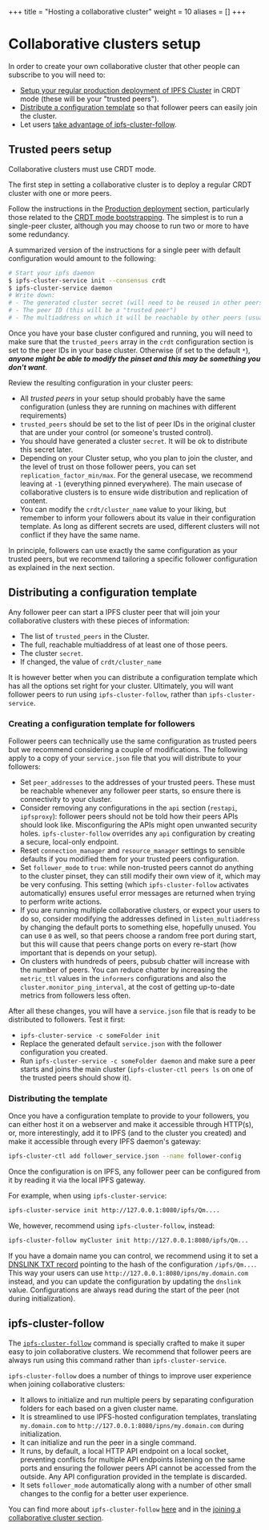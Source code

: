 +++
title = "Hosting a collaborative cluster"
weight = 10
aliases = []
+++

# Collaborative clusters setup

In order to create your own collaborative cluster that other people can subscribe to you will need to:

* [Setup your regular production deployment of IPFS Cluster](#trusted-peers-setup) in CRDT mode (these will be your "trusted peers").
* [Distribute a configuration template](#distributing-a-configuration-template) so that follower peers can easily join the cluster.
* Let users [take advantage of ipfs-cluster-follow](#ipfs-cluster-follow).

## Trusted peers setup

<div class="tipbox tip">Collaborative clusters must use CRDT mode.</div>

The first step in setting a collaborative cluster is to deploy a regular CRDT cluster with one or more peers.

Follow the instructions in the [Production deployment](/documentation/deployment/) section, particularly those related to the [CRDT mode bootstrapping](/documentation/deployment/bootstrap/). The simplest is to run a single-peer cluster, although you may choose to run two or more to have some redundancy.

A summarized version of the instructions for a single peer with default configuration would amount to the following:

```sh
# Start your ipfs daemon
$ ipfs-cluster-service init --consensus crdt
$ ipfs-cluster-service daemon
# Write down:
# - The generated cluster secret (will need to be reused in other peers)
# - The peer ID (this will be a "trusted peer")
# - The multiaddress on which it will be reachable by other peers (usually /ip4/public_ip/tcp/9096/p2p/peer_id
```


Once you have your base cluster configured and running, you will need to make sure that the `trusted_peers` array in the `crdt` configuration section is set to the peer IDs in your base cluster. Otherwise (if set to the default `*`), ***anyone might be able to modify the pinset and this may be something you don't want***.

Review the resulting configuration in your cluster peers:

* All *trusted peers* in your setup should probably have the same configuration (unless they are running on machines with different requirements)
* `trusted_peers` should be set to the list of peer IDs in the original cluster that are under your control (or someone's trusted control).
* You should have generated a cluster `secret`. It will be ok to distribute this secret later.
* Depending on your Cluster setup, who you plan to join the cluster, and the level of trust on those follower peers, you can set `replication_factor_min/max`. For the general usecase, we recommend leaving at `-1` (everything pinned everywhere). The main usecase of collaborative clusters is to ensure wide distribution and replication of content.
* You can modify the `crdt/cluster_name` value to your liking, but remember to inform your followers about its value in their configuration template. As long as different secrets are used, different clusters will not conflict if they have the same name.

In principle, followers can use exactly the same configuration as your trusted peers, but we recommend tailoring a specific follower configuration as explained in the next section.

## Distributing a configuration template

Any follower peer can start a IPFS cluster peer that will join your collaborative clusters with these pieces of information:

* The list of `trusted_peers` in the Cluster.
* The full, reachable multiaddress of at least one of those peers.
* The cluster `secret`.
* If changed, the value of `crdt/cluster_name`

It is however better when you can distribute a configuration template which has all the options set right for your cluster. Ultimately, you will want follower peers to run using `ipfs-cluster-follow`, rather than `ipfs-cluster-service`.

### Creating a configuration template for followers

Follower peers can technically use the same configuration as trusted peers but we recommend considering a couple of modifications. The following apply to a copy of your `service.json` file that you will distribute to your followers:

* Set `peer_addresses` to the addresses of your trusted peers. These must be reachable whenever any follower peer starts, so ensure there is connectivity to your cluster.
* Consider removing any configurations in the `api` section (`restapi`, `ipfsproxy`): follower peers should not be told how their peers APIs should look like. Misconfiguring the APIs might open unwanted security holes. `ipfs-cluster-follow` overrides any `api` configuration by creating a secure, local-only endpoint.
* Reset `connection_manager` and `resource_manager` settings to sensible defaults if you modified them for your trusted peers configuration.
* Set `follower_mode` to `true`: while non-trusted peers cannot do anything to the cluster pinset, they can still modify their own view of it, which may be very confusing. This setting (which `ipfs-cluster-follow` activates automatically) ensures useful error messages are returned when trying to perform write actions.
* If you are running multiple collaborative clusters, or expect your users to do so, consider modifying the addresses defined in `listen_multiaddress` by changing the default ports to something else, hopefully unused. You can use `0` as well, so that peers choose a random free port during start, but this will cause that peers change ports on every re-start (how important that is depends on your setup).
* On clusters with hundreds of peers, pubsub chatter will increase with the number of peers. You can reduce chatter by increasing the `metric_ttl` values in the `informers` configurations and also the `cluster.monitor_ping_interval`, at the cost of getting up-to-date metrics from followers less often.

After all these changes, you will have a `service.json` file that is ready to be distributed to followers. Test it first:

* `ipfs-cluster-service -c someFolder init`
* Replace the generated default `service.json` with the follower configuration you created.
* Run `ipfs-cluster-service -c someFolder daemon` and make sure a peer starts and joins the main cluster (`ipfs-cluster-ctl peers ls` on one of the trusted peers should show it).

### Distributing the template

Once you have a configuration template to provide to your followers, you can either host it on a webserver and make it accessible through HTTP(s), or, more interestingly, add it to IPFS (and to the cluster you created) and make it accessible through every IPFS daemon's gateway:

```sh
ipfs-cluster-ctl add follower_service.json --name follower-config
```

Once the configuration is on IPFS, any follower peer can be configured from it by reading it via the local IPFS gateway.

For example, when using `ipfs-cluster-service`:

```sh
ipfs-cluster-service init http://127.0.0.1:8080/ipfs/Qm....
```

We, however, recommend using `ipfs-cluster-follow`, instead:

```sh
ipfs-cluster-follow myCluster init http://127.0.0.1:8080/ipfs/Qm...
```

If you have a domain name you can control, we recommend using it to set a [DNSLINK TXT record](https://dnslink.io/) pointing to the hash of the configuration `/ipfs/Qm...`. This way your users can use `http://127.0.0.1:8080/ipns/my.domain.com` instead, and you can update the configuration by updating the `dnslink` value. Configurations are always read during the start of the peer (not during initialization).


## ipfs-cluster-follow

The [`ipfs-cluster-follow`](https://dist.ipfs.io/#ipfs-cluster-follow) command is specially crafted to make it super easy to join collaborative clusters. We recommend that follower peers are always run using this command rather than `ipfs-cluster-service`.

`ipfs-cluster-follow` does a number of things to improve user experience when joining collaborative clusters:

* It allows to initialize and run multiple peers by separating configuration folders for each based on a given cluster name.
* It is streamlined to use IPFS-hosted configuration templates, translating `my.domain.com` to `http://127.0.0.1:8080/ipns/my.domain.com` during initialization.
* It can initialize and run the peer in a single command.
* It runs, by default, a local HTTP API endpoint on a local socket, preventing conflicts for multiple API endpoints listening on the same ports and ensuring the follower peers API cannot be accessed from the outside. Any API configuration provided in the template is discarded.
* It sets `follower_mode` automatically along with a number of other small changes to the config for a better user experience.

You can find more about `ipfs-cluster-follow` [here](/documentation/reference/follow/) and in the [joining a collaborative cluster section](/documentation/collaborative/joining).

